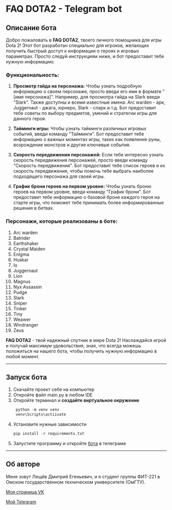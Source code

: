 # FAQ DOTA2 - Telegram bot

## Описание бота
Добро пожаловать в **FAQ DOTA2**, твоего личного помощника для игры Dota 2! Этот бот разработан специально для игроков, желающих получить быстрый доступ к информации о героях и игровых параметрах. Просто следуй инструкциям ниже, и бот предоставит тебе нужную информацию.

### Функциональность:

1. **Просмотр гайда на персонажа:** Чтобы узнать подробную информацию о своем персонаже, просто введи его имя в формате "[имя персонажа]". Например, для просмотра гайда на Slark введи "Slark". Также доступны и всеми известные имена: Arc warden - арк, Juggernaut - джага, юрнеро, Slark - сларк и.т.д. Бот предоставит тебе советы по выбору предметов, умений и стратегии игры для данного героя.

2. **Тайминги игры:** Чтобы узнать тайминги различных игровых событий, введи команду "Тайминги". Бот предоставит тебе информацию о важных моментах игры, таких как появление руны, возрождение монстров и другие ключевые события.

3. **Скорость передвижения персонажей:** Если тебе интересно узнать скорость передвижения персонажей, просто введи команду "Скорость передвижения". Бот предоставит тебе список героев и их скорость передвижения, чтобы помочь тебе выбрать наиболее подходящего персонажа для своей игры.

4. **График брони героев на первом уровне:** Чтобы узнать броню героев на первом уровне, введи команду "График брони". Бот предоставит тебе информацию о базовой броне каждого героя на старте игры, что поможет тебе принимать более информированные решения в битвах.

### Персонажи, которые **реализованы** в боте:
1. Arc warden
2. Batrider
3. Earthshaker
4. Crystal Maiden
5. Enigma
6. Huskar
7. Io
8. Juggernaut
9. Lion
10. Magnus
11. Nyx Assassin
12. Pudge
13. Slark
14. Sniper
15. Tinker
16. Tiny
17. Weawer
18. Windranger
19. Zeus

**FAQ DOTA2** - твой надежный спутник в мире Dota 2! Наслаждайся игрой и получай максимум удовольствия, зная, что всегда можешь положиться на нашего бота, чтобы получить нужную информацию в любой момент.
___
## Запуск бота
1. Скачайте проект себе на компьютер
2. Откройте файл main.py в любом IDE
3. Откройте терминал и **создайте виртуальное окружение**
    ```python
     python -m venv venv
     venv\Scripts\actiivate
    ```
4. Установите нужные зависимости
    ```python
    pip install -r requirements.txt
    ```
5. Запустите программу и откройте [бота](https://t.me/Official_dotaBot) в телеграме
___
## Об авторе
 Меня зовут Лещёв Дмитрий Егеньевич, и я студент группы ФИТ-221 в Омском государственном техническом университете (ОмГТУ).

 [Моя страница VK](https://vk.com/parisdrill)
 
 [Мой Telegram](https://t.me/leshiov_dmitriy)
